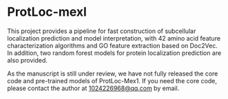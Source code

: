 # ProtLoc-mexl
This project provides a pipeline for fast construction of subcellular localization prediction and model interpretation, with 42 amino acid feature characterization algorithms and GO feature extraction based on Doc2Vec. In addition, two random forest models for protein localization prediction are also provided.

As the manuscript is still under review, we have not fully released the core code and pre-trained models of ProtLoc-Mex1. If you need the core code, please contact the author at 1024226968@qq.com by email.